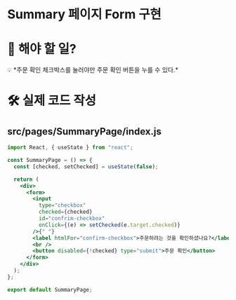 # Summary 페이지 Form 구현

# 📌 해야 할 일?

<aside>
💡 *주문 확인 체크박스를 눌러야만 주문 확인 버튼을 누를 수 있다.*

</aside>

# 🛠️ 실제 코드 작성

## src/pages/SummaryPage/index.js

```jsx
import React, { useState } from "react";

const SummaryPage = () => {
  const [checked, setChecked] = useState(false);

  return (
    <div>
      <form>
        <input
          type="checkbox"
          checked={checked}
          id="confrim-checkbox"
          onClick={(e) => setChecked(e.target.checked)}
        />{" "}
        <label htmlFor="confirm-checkbox">주문하려는 것을 확인하셨나요?</label>
        <br />
        <button disabled={!checked} type="submit">주문 확인</button>
      </form>
    </div>
  );
};

export default SummaryPage;
```